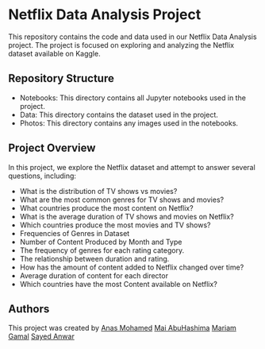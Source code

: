 # Netflix Data Analysis Project

This repository contains the code and data used in our Netflix Data Analysis project. The project is focused on exploring and analyzing the Netflix dataset available on Kaggle.

## Repository Structure

* Notebooks: This directory contains all Jupyter notebooks used in the project.
* Data: This directory contains the dataset used in the project.
* Photos: This directory contains any images used in the notebooks.

## Project Overview

In this project, we explore the Netflix dataset and attempt to answer several questions, including:

* What is the distribution of TV shows vs movies?
* What are the most common genres for TV shows and movies?
* What countries produce the most content on Netflix?
* What is the average duration of TV shows and movies on Netflix?
* Which countries produce the most movies and TV shows?
* Frequencies of Genres in Dataset
* Number of Content Produced by Month and Type
* The frequency of genres for each rating category.
* The relationship between duration and rating.
* How has the amount of content added to Netflix changed over time?
* Average duration of content for each director
* Which countries have the most Content available on Netflix? 


## Authors 

This project was created by 
[Anas Mohamed](https://github.com/Anas20001)
[Mai AbuHashima](https://github.com/maigamalabuhashima20)
[Mariam Gamal](https://github.com/mariameldakhly)
[Sayed Anwar]()